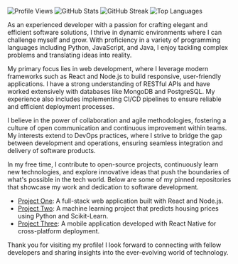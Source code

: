 ![Profile Views](https://komarev.com/ghpvc/?username=huldagunnlaugs852&color=brightgreen)
![GitHub Stats](https://github-readme-stats.vercel.app/api?username=huldagunnlaugs852&show_icons=true&theme=radical)
![GitHub Streak](https://github-readme-streak-stats.herokuapp.com/?user=huldagunnlaugs852&theme=radical)
![Top Languages](https://github-readme-stats.vercel.app/api/top-langs/?username=huldagunnlaugs852&theme=radical&layout=compact)

As an experienced developer with a passion for crafting elegant and efficient software solutions, I thrive in dynamic environments where I can challenge myself and grow. With proficiency in a variety of programming languages including Python, JavaScript, and Java, I enjoy tackling complex problems and translating ideas into reality.

My primary focus lies in web development, where I leverage modern frameworks such as React and Node.js to build responsive, user-friendly applications. I have a strong understanding of RESTful APIs and have worked extensively with databases like MongoDB and PostgreSQL. My experience also includes implementing CI/CD pipelines to ensure reliable and efficient deployment processes.

I believe in the power of collaboration and agile methodologies, fostering a culture of open communication and continuous improvement within teams. My interests extend to DevOps practices, where I strive to bridge the gap between development and operations, ensuring seamless integration and delivery of software products.

In my free time, I contribute to open-source projects, continuously learn new technologies, and explore innovative ideas that push the boundaries of what's possible in the tech world. Below are some of my pinned repositories that showcase my work and dedication to software development.

- [Project One](https://github.com/huldagunnlaugs852/project-one): A full-stack web application built with React and Node.js.
- [Project Two](https://github.com/huldagunnlaugs852/project-two): A machine learning project that predicts housing prices using Python and Scikit-Learn.
- [Project Three](https://github.com/huldagunnlaugs852/project-three): A mobile application developed with React Native for cross-platform deployment.

Thank you for visiting my profile! I look forward to connecting with fellow developers and sharing insights into the ever-evolving world of technology.
